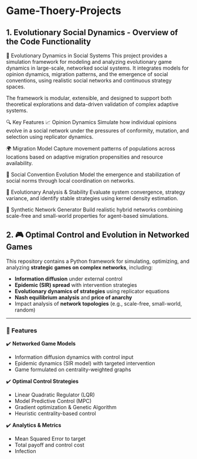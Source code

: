 # Game-Thoery-Projects
## 1. Evolutionary Social Dynamics - Overview of the Code Functionality
🧬 Evolutionary Dynamics in Social Systems
This project provides a simulation framework for modeling and analyzing evolutionary game dynamics in large-scale, networked social systems. It integrates models for opinion dynamics, migration patterns, and the emergence of social conventions, using realistic social networks and continuous strategy spaces.

The framework is modular, extensible, and designed to support both theoretical explorations and data-driven validation of complex adaptive systems.

🔍 Key Features
📈 Opinion Dynamics
Simulate how individual opinions evolve in a social network under the pressures of conformity, mutation, and selection using replicator dynamics.

🌍 Migration Model
Capture movement patterns of populations across locations based on adaptive migration propensities and resource availability.

🤝 Social Convention Evolution
Model the emergence and stabilization of social norms through local coordination on networks.

🧠 Evolutionary Analysis & Stability
Evaluate system convergence, strategy variance, and identify stable strategies using kernel density estimation.

🔬 Synthetic Network Generator
Build realistic hybrid networks combining scale-free and small-world properties for agent-based simulations.
## 2. 🎮 Optimal Control and Evolution in Networked Games

This repository contains a Python framework for simulating, optimizing, and analyzing **strategic games on complex networks**, including:

- **Information diffusion** under external control
- **Epidemic (SIR) spread** with intervention strategies
- **Evolutionary dynamics of strategies** using replicator equations
- **Nash equilibrium analysis** and **price of anarchy**
- Impact analysis of **network topologies** (e.g., scale-free, small-world, random)

---

### 🚀 Features

✔️ **Networked Game Models**
- Information diffusion dynamics with control input  
- Epidemic dynamics (SIR model) with targeted intervention  
- Game formulated on centrality-weighted graphs

✔️ **Optimal Control Strategies**
- Linear Quadratic Regulator (LQR)
- Model Predictive Control (MPC)
- Gradient optimization & Genetic Algorithm
- Heuristic centrality-based control

✔️ **Analytics & Metrics**
- Mean Squared Error to target
- Total payoff and control cost
- Infection

